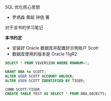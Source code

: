SQL 优化核心思想
- 罗炳森 黄超 钟侥 著
  
对于该书的学习笔记

**本书约定**

- 安装好 Oracle 数据库并配置好示例账户 Scott
- 数据库使用的版本是 Oracle 11gR2

```sql
SELECT * FROM V$VERSION WHERE ROWNUM=1;

GRANT DBA to SCOTT;
ALTER USER SCOTT ACCOUNT UNLOCK;
ALTER USER SCOTT IDENTIFIED BY TIGER;

CONN SCOTT/TIGER
CREATE TABLE TEST AS SELECT * FROM DBA_OBJECTS;
```